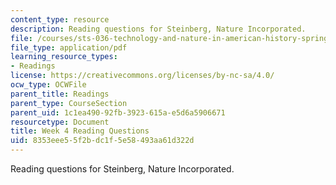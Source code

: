 ```yaml
---
content_type: resource
description: Reading questions for Steinberg, Nature Incorporated.
file: /courses/sts-036-technology-and-nature-in-american-history-spring-2008/8353eee55f2bdc1f5e58493aa61d322d_quest4.pdf
file_type: application/pdf
learning_resource_types:
- Readings
license: https://creativecommons.org/licenses/by-nc-sa/4.0/
ocw_type: OCWFile
parent_title: Readings
parent_type: CourseSection
parent_uid: 1c1ea490-92fb-3923-615a-e5d6a5906671
resourcetype: Document
title: Week 4 Reading Questions
uid: 8353eee5-5f2b-dc1f-5e58-493aa61d322d
---
```

Reading questions for Steinberg, Nature Incorporated.